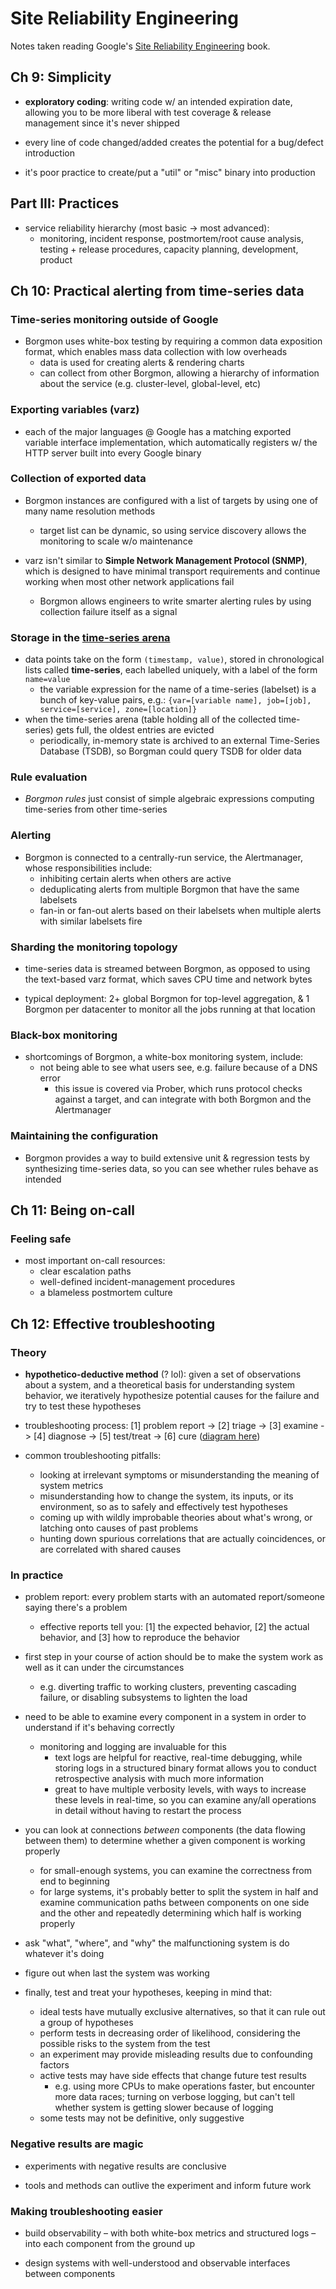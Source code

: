 # Site Reliability Engineering

Notes taken reading Google's [Site Reliability Engineering](https://landing.google.com/sre/) book.

## Ch 9: Simplicity

* __exploratory coding__: writing code w/ an intended expiration date, allowing you to be more liberal with test coverage & release management since it's never shipped

* every line of code changed/added creates the potential for a bug/defect introduction

* it's poor practice to create/put a "util" or "misc" binary into production

## Part III: Practices

* service reliability hierarchy (most basic -> most advanced):
  - monitoring, incident response, postmortem/root cause analysis, testing + release procedures, capacity planning, development, product

## Ch 10: Practical alerting from time-series data

### Time-series monitoring outside of Google

* Borgmon uses white-box testing by requiring a common data exposition format, which enables mass data collection with low overheads
  - data is used for creating alerts & rendering charts
  - can collect from other Borgmon, allowing a hierarchy of information about the service (e.g. cluster-level, global-level, etc)

### Exporting variables (varz)

* each of the major languages @ Google has a matching exported variable interface implementation, which automatically registers w/ the HTTP server built into every Google binary

### Collection of exported data

* Borgmon instances are configured with a list of targets by using one of many name resolution methods
  - target list can be dynamic, so using service discovery allows the monitoring to scale w/o maintenance

* varz isn't similar to __Simple Network Management Protocol (SNMP)__, which is designed to have minimal transport requirements and continue working when most other network applications fail
  - Borgmon allows engineers to write smarter alerting rules by using collection failure itself as a signal

### Storage in the [time-series arena](https://landing.google.com/sre/book/chapters/practical-alerting.html#fig_structure_of_timeseries)

* data points take on the form `(timestamp, value)`, stored in chronological lists called __time-series__, each labelled uniquely, with a label of the form `name=value`
  - the variable expression for the name of a time-series (labelset) is a bunch of key-value pairs, e.g.:
    `{var=[variable name], job=[job], service=[service], zone=[location]}`
* when the time-series arena (table holding all of the collected time-series) gets full, the oldest entries are evicted
  - periodically, in-memory state is archived to an external Time-Series Database (TSDB), so Borgman could query TSDB for older data

### Rule evaluation

* _Borgmon rules_ just consist of simple algebraic expressions computing time-series from other time-series

### Alerting

* Borgmon is connected to a centrally-run service, the Alertmanager, whose responsibilities include:
  - inhibiting certain alerts when others are active
  - deduplicating alerts from multiple Borgmon that have the same labelsets
  - fan-in or fan-out alerts based on their labelsets when multiple alerts with similar labelsets fire

### Sharding the monitoring topology

* time-series data is streamed between Borgmon, as opposed to using the text-based varz format, which saves CPU time and network bytes

* typical deployment: 2+ global Borgmon for top-level aggregation, & 1 Borgmon per datacenter to monitor all the jobs running at that location

### Black-box monitoring

* shortcomings of Borgmon, a white-box monitoring system, include:
  - not being able to see what users see, e.g. failure because of a DNS error
    + this issue is covered via Prober, which runs protocol checks against a target, and can integrate with both Borgmon and the Alertmanager

### Maintaining the configuration

* Borgmon provides a way to build extensive unit & regression tests by synthesizing time-series data, so you can see whether rules behave as intended

## Ch 11: Being on-call

### Feeling safe

* most important on-call resources:
  - clear escalation paths
  - well-defined incident-management procedures
  - a blameless postmortem culture

## Ch 12: Effective troubleshooting

### Theory

* __hypothetico-deductive method__ (? lol): given a set of observations about a system, and a theoretical basis for understanding system behavior, we iteratively hypothesize potential causes for the failure and try to test these hypotheses

* troubleshooting process: [1] problem report -> [2] triage -> [3] examine -> [4] diagnose -> [5] test/treat -> [6] cure ([diagram here](https://landing.google.com/sre/book/chapters/effective-troubleshooting.html#xref_troubleshooting_process))

* common troubleshooting pitfalls:
  - looking at irrelevant symptoms or misunderstanding the meaning of system metrics
  - misunderstanding how to change the system, its inputs, or its environment, so as to safely and effectively test hypotheses
  - coming up with wildly improbable theories about what's wrong, or latching onto causes of past problems
  - hunting down spurious correlations that are actually coincidences, or are correlated with shared causes

### In practice

* problem report: every problem starts with an automated report/someone saying there's a problem
  - effective reports tell you: [1] the expected behavior, [2] the actual behavior, and [3] how to reproduce the behavior

* first step in your course of action should be to make the system work as well as it can under the circumstances
  - e.g. diverting traffic to working clusters, preventing cascading failure, or disabling subsystems to lighten the load

* need to be able to examine every component in a system in order to understand if it's behaving correctly
  - monitoring and logging are invaluable for this
    + text logs are helpful for reactive, real-time debugging, while storing logs in a structured binary format allows you to conduct retrospective analysis with much more information
    + great to have multiple verbosity levels, with ways to increase these levels in real-time, so you can examine any/all operations in detail without having to restart the process

* you can look at connections _between_ components (the data flowing between them) to determine whether a given component is working properly
  - for small-enough systems, you can examine the correctness from end to beginning
  - for large systems, it's probably better to split the system in half and examine communication paths between components on one side and the other and repeatedly determining which half is working properly

* ask "what", "where", and "why" the malfunctioning system is do whatever it's doing

* figure out when last the system was working

* finally, test and treat your hypotheses, keeping in mind that:
  - ideal tests have mutually exclusive alternatives, so that it can rule out a group of hypotheses
  - perform tests in decreasing order of likelihood, considering the possible risks to the system from the test
  - an experiment may provide misleading results due to confounding factors
  - active tests may have side effects that change future test results
    + e.g. using more CPUs to make operations faster, but encounter more data races; turning on verbose logging, but can't tell whether system is getting slower because of logging
  - some tests may not be definitive, only suggestive

### Negative results are magic

* experiments with negative results are conclusive

* tools and methods can outlive the experiment and inform future work

### Making troubleshooting easier

* build observability – with both white-box metrics and structured logs – into each component from the ground up

* design systems with well-understood and observable interfaces between components
